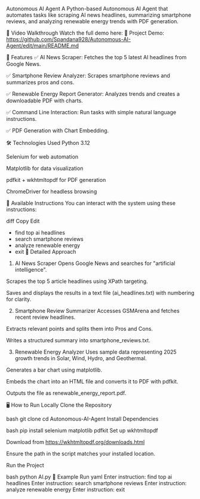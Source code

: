  Autonomous AI Agent
A Python-based Autonomous AI Agent that automates tasks like scraping AI news headlines, summarizing smartphone reviews, and analyzing renewable energy trends with PDF generation.

🎥 Video Walkthrough
Watch the full demo here:
🔗 Project Demo: https://github.com/Spandana928/Autonomous-AI-Agent/edit/main/README.md

🚀 Features
✅ AI News Scraper: Fetches the top 5 latest AI headlines from Google News.

✅ Smartphone Review Analyzer: Scrapes smartphone reviews and summarizes pros and cons.

✅ Renewable Energy Report Generator: Analyzes trends and creates a downloadable PDF with charts.

✅ Command Line Interaction: Run tasks with simple natural language instructions.

✅ PDF Generation with Chart Embedding.

🛠 Technologies Used
Python 3.12

Selenium for web automation

Matplotlib for data visualization

pdfkit + wkhtmltopdf for PDF generation

ChromeDriver for headless browsing

🧩 Available Instructions
You can interact with the system using these instructions:

diff
Copy
Edit
- find top ai headlines
- search smartphone reviews
- analyze renewable energy
- exit
📌 Detailed Approach
1. AI News Scraper
Opens Google News and searches for "artificial intelligence".

Scrapes the top 5 article headlines using XPath targeting.

Saves and displays the results in a text file (ai_headlines.txt) with numbering for clarity.

2. Smartphone Review Summarizer
Accesses GSMArena and fetches recent review headlines.

Extracts relevant points and splits them into Pros and Cons.

Writes a structured summary into smartphone_reviews.txt.

3. Renewable Energy Analyzer
Uses sample data representing 2025 growth trends in Solar, Wind, Hydro, and Geothermal.

Generates a bar chart using matplotlib.

Embeds the chart into an HTML file and converts it to PDF with pdfkit.

Outputs the file as renewable_energy_report.pdf.

🖥 How to Run Locally
Clone the Repository

bash
git clone <your-repo-link>
cd Autonomous-AI-Agent
Install Dependencies

bash
pip install selenium matplotlib pdfkit
Set up wkhtmltopdf

Download from https://wkhtmltopdf.org/downloads.html

Ensure the path in the script matches your installed location.

Run the Project

bash
python AI.py
🏁 Example Run
yaml
Enter instruction: find top ai headlines
Enter instruction: search smartphone reviews
Enter instruction: analyze renewable energy
Enter instruction: exit
